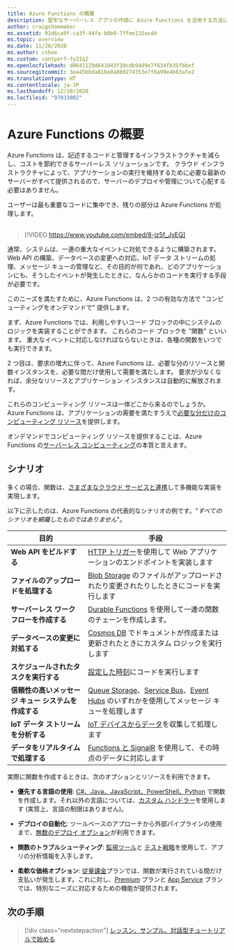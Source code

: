 ```yaml
---
title: Azure Functions の概要
description: 堅牢なサーバーレス アプリの作成に Azure Functions を活用する方法について説明します。
author: craigshoemaker
ms.assetid: 01d6ca9f-ca3f-44fa-b0b9-7ffee115acd4
ms.topic: overview
ms.date: 11/20/2020
ms.author: cshoe
ms.custom: contperf-fy21q2
ms.openlocfilehash: d0641129d641043f10cdb94d9e7f634fb35fbbef
ms.sourcegitcommit: 3ea45bbda81be0a869274353e7f6a99e4b83afe2
ms.translationtype: HT
ms.contentlocale: ja-JP
ms.lasthandoff: 12/10/2020
ms.locfileid: "97033002"
---
```

# <a name="introduction-to-azure-functions"></a>Azure Functions の概要

Azure Functions は、記述するコードと管理するインフラストラクチャを減らし、コストを節約できるサーバーレス ソリューションです。 クラウド インフラストラクチャによって、アプリケーションの実行を維持するために必要な最新のサーバーがすべて提供されるので、サーバーのデプロイや管理について心配する必要はありません。

ユーザーは最も重要なコードに集中でき、残りの部分は Azure Functions が処理します。<br /><br />

> [!VIDEO https://www.youtube.com/embed/8-jz5f_JyEQ]

通常、システムは、一連の重大なイベントに対処できるように構築されます。 Web API の構築、データベースの変更への対応、IoT データ ストリームの処理、メッセージ キューの管理など、その目的が何であれ、どのアプリケーションにも、そうしたイベントが発生したときに、なんらかのコードを実行する手段が必要です。

このニーズを満たすために、Azure Functions は、2 つの有効な方法で "コンピューティングをオンデマンドで" 提供します。

まず、Azure Functions では、利用しやすいコード ブロックの中にシステムのロジックを実装することができます。 これらのコード ブロックを "関数" といいます。 重大なイベントに対応しなければならないときは、各種の関数をいつでも実行できます。

2 つ目は、要求の増大に伴って、Azure Functions は、必要な分のリソースと関数インスタンスを、必要な間だけ使用して需要を満たします。 要求が少なくなれば、余分なリソースとアプリケーション インスタンスは自動的に解放されます。

これらのコンピューティング リソースは一体どこから来るのでしょうか。 Azure Functions は、アプリケーションの需要を満たすうえで[必要な分だけのコンピューティング リソース](./functions-scale.md)を提供します。

オンデマンドでコンピューティング リソースを提供することは、Azure Functions の[サーバーレス コンピューティング](https://azure.microsoft.com/solutions/serverless/)の本質と言えます。

## <a name="scenarios"></a>シナリオ

多くの場合、関数は、[さまざまなクラウド サービスと連携](./functions-triggers-bindings.md)して多機能な実装を実現します。

以下に示したのは、Azure Functions の代表的なシナリオの例です。"_すべてのシナリオを網羅したものではありません_"。

| 目的 | 手段 |
| --- | --- |
| **Web API をビルドする** | [HTTP トリガー](./functions-bindings-http-webhook.md)を使用して Web アプリケーションのエンドポイントを実装します |
| **ファイルのアップロードを処理する** | [Blob Storage](./functions-bindings-storage-blob.md) のファイルがアップロードされたり変更されたりしたときにコードを実行します |
| **サーバーレス ワークフローを作成する** | [Durable Functions](./durable/durable-functions-overview.md) を使用して一連の関数のチェーンを作成します。 |
| **データベースの変更に対処する** | [Cosmos DB](./functions-bindings-cosmosdb-v2.md) でドキュメントが作成または更新されたときにカスタム ロジックを実行します |
| **スケジュールされたタスクを実行する** | [設定した時刻](./functions-bindings-timer.md)にコードを実行します |
| **信頼性の高いメッセージ キュー システムを作成する** | [Queue Storage](./functions-bindings-storage-queue.md)、[Service Bus](./functions-bindings-service-bus.md)、[Event Hubs](./functions-bindings-event-hubs.md) のいずれかを使用してメッセージ キューを処理します |
| **IoT データ ストリームを分析する** | [IoT デバイスからデータ](./functions-bindings-event-iot.md)を収集して処理します |
| **データをリアルタイムで処理する** | [Functions と SignalR](./functions-bindings-signalr-service.md) を使用して、その時点のデータに対応します |

実際に関数を作成するときは、次のオプションとリソースを利用できます。

- **優先する言語の使用**: [C#、Java、JavaScript、PowerShell、Python](./supported-languages.md) で関数を作成します。それ以外の言語については、[カスタム ハンドラー](./functions-custom-handlers.md)を使用します (実質上、言語の制限はありません)。

- **デプロイの自動化**: ツールベースのアプローチから外部パイプラインの使用まで、[無数のデプロイ オプション](./functions-deployment-technologies.md)が利用できます。

- **関数のトラブルシューティング**: [監視ツール](./functions-monitoring.md)と [テスト戦略](./functions-test-a-function.md)を使用して、アプリの分析情報を入手します。

- **柔軟な価格オプション**: [従量課金](./pricing.md)プランでは、関数が実行されている間だけ支払いが発生します。これに対し、[Premium](./pricing.md) プランと [App Service](./pricing.md) プランでは、特別なニーズに対応するための機能が提供されます。

## <a name="next-steps"></a>次の手順

> [!div class="nextstepaction"]
> [レッスン、サンプル、対話型チュートリアルで始める](./functions-get-started.md)
